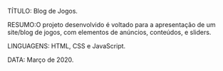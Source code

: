 TÍTULO: Blog de Jogos.

RESUMO:O projeto desenvolvido é voltado para a apresentação de um site/blog de jogos, com elementos de anúncios, conteúdos, e sliders.

LINGUAGENS: HTML, CSS e JavaScript.

DATA: Março de 2020.
